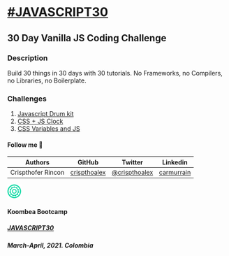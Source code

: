 # [**#JAVASCRIPT30**](https://javascript30.com/)

## 30 Day Vanilla JS Coding Challenge

### **Description**
Build 30 things in 30 days with 30 tutorials. No Frameworks, no Compilers, no Libraries, no Boilerplate.

### **Challenges**
1. [Javascript Drum kit](./javascript-drum-kit/)
2. [CSS + JS Clock](./css-js-clock/)
3. [CSS Variables and JS](./css-variables-js/)


#### **Follow me** 💬

| **Authors** | **GitHub** | **Twitter** | **Linkedin** |
| :---: | :---: | :---: | :---: |
| Crispthofer Rincon | [crispthoalex](https://github.com/crispthoalex) | [@crispthoalex](https://twitter.com/crispthoalex) | [carmurrain](https://www.linkedin.com/in/carmurrain) |


<div style="width:max-content;">
<a href="https://koombea.com/"><img src="./favicon-32x32.png" align-self="middle" width="auto"></a>
</div>

#### Koombea Bootcamp
##### [JAVASCRIPT30](https://javascript30.com/)
##### March-April, 2021. Colombia